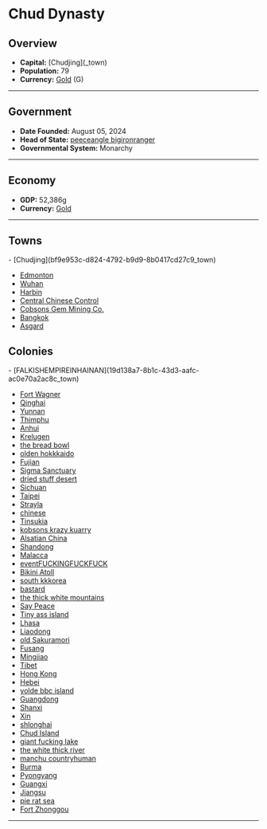 <!--UNDEDITED FILE, remove this entire line if this file has been edited!-->
# <!--NAME-->Chud Dynasty<!--NAME-->

## Overview

- **Capital:** <!--CAPITAL_LINK-->[Chudjing](<none>_town)<!--CAPITAL_LINK-->
- **Population:** <!--POPULATION-->79<!--POPULATION-->
- **Currency:** <!--CURRENCY_LINK-->[Gold](Gold_currency)<!--CURRENCY_LINK--> (<!--CURRENCY_ABV-->G<!--CURRENCY_ABV-->)

---

## Government

- **Date Founded:** <!--FOUNDED-->August 05, 2024<!--FOUNDED-->
- **Head of State:** <!--LEADER_TITLE_LINK-->[peeceangle bigironranger](bigironranger_user)<!--LEADER_TITLE_LINK-->
- **Governmental System:** <!--GOVERNMENT-->Monarchy<!--GOVERNMENT-->

---

## Economy

- **GDP:** <!--GDP-->52,386g<!--GDP-->
- **Currency:** <!--CURRENCY_LINK-->[Gold](Gold_currency)<!--CURRENCY_LINK-->

---

## Towns

<!--TOWNS-->- [Chudjing](bf9e953c-d824-4792-b9d9-8b0417cd27c9_town)
- [Edmonton](c82170b4-9cf3-465a-9d29-386152c9cc3e_town)
- [Wuhan](13897b82-8f54-4ccd-a4bd-045a56b6e249_town)
- [Harbin](c8e3250a-f732-4fad-9e7e-eab5ff4fe3a6_town)
- [Central Chinese Control](ca5ecbd4-c7c5-4d42-a648-004c50830ba9_town)
- [Cobsons Gem Mining Co.](2cef13a7-469e-4320-b4e2-0afd7703ee46_town)
- [Bangkok](63706481-42a1-4efc-9384-fd8fe2de0610_town)
- [Asgard](1dccbaa5-835d-4730-ad64-eaf17bbdd574_town)<!--TOWNS-->

## Colonies

<!--COLONIES-->- [FALKISHEMPIREINHAINAN](19d138a7-8b1c-43d3-aafc-ac0e70a2ac8c_town)
- [Fort Wagner](a6ec6f03-5ccf-46fe-bad5-adf588239249_town)
- [Qinghai](9c155a0c-7d0f-469a-81d9-872631199026_town)
- [Yunnan](0bd985bc-ce77-47b9-b79f-b726a254cc57_town)
- [Thimphu](0b8e3404-f7a9-4eab-9f4d-c4ab0828a2cd_town)
- [Anhui](dd4299ae-bc7b-4882-965f-660d6ecba259_town)
- [Krelugen](15ed1f66-d565-42f8-a853-73aa1687b2e1_town)
- [the bread bowl](659688fe-65e1-43f4-8f34-14254d6b73a5_town)
- [olden hokkkaido](a1dfd2a3-b427-4d26-80cf-e8418f8d9aae_town)
- [Fujian](12d2e5cc-10e2-4162-bba9-0a7bdeb7db94_town)
- [Sigma Sanctuary](7b29ca3b-c0e7-4501-bef6-7c121896ed15_town)
- [dried stuff desert](8e7b5380-373a-4ef5-af71-4f79fa0c7d4d_town)
- [Sichuan](d3b22c94-f264-4232-87fd-678383b59cc7_town)
- [Taipei](c78d986b-8fe0-43d4-bc8b-c1845d77df67_town)
- [Strayla](bcbf3497-1cea-4e27-b0f4-d82fa29548e8_town)
- [chinese](deb9f938-0bf0-4880-9329-3cf8b1c04b4b_town)
- [Tinsukia](86b91320-a91e-4a51-b01e-940b6650ef31_town)
- [kobsons krazy kuarry](5a23e414-503a-403b-9f81-644bf04d35a0_town)
- [Alsatian China](fbebb329-434e-4055-b580-0817fd2ea8fd_town)
- [Shandong](10d09486-dc3e-484a-ad06-1e2c3f199f53_town)
- [Malacca](c51932b2-f89b-40eb-a757-734a7a1ca5cf_town)
- [eventFUCKINGFUCKFUCK](9034cbc1-cbf4-42d4-a089-3e92d998dc78_town)
- [Bikini Atoll](c2b1ca9b-9e55-4d38-8dd1-9a9cf01588f6_town)
- [south kkkorea](8a81b6b8-03d9-4087-9c33-35dd3e9bf159_town)
- [bastard](2266961a-4428-455d-8a6c-1288475bdaac_town)
- [the thick white mountains](a4da8ae0-c515-4f05-ab4a-76686a8c83b4_town)
- [Say Peace](e5233660-15ad-42e0-b59a-8943df94aa08_town)
- [Tiny ass island](94f4f2fa-643e-4f9a-85e5-e2bf696834f2_town)
- [Lhasa](439ce68c-176d-454f-9b72-d4a6aac9402e_town)
- [Liaodong](bef7712a-32d2-43e0-9d6b-425761a79649_town)
- [old Sakuramori](802f6085-9312-4f62-ae7e-730033adc5a3_town)
- [Fusang](1bb6662c-aea2-46f2-9c43-0209fc49f1d7_town)
- [Mingjiao](e339ea15-2604-4c85-b0bc-274fc3b662f7_town)
- [Tibet](b51ce6ac-bf60-4cf9-98e3-9f8a9d2977a8_town)
- [Hong Kong](01a5aa68-4198-41f7-bb4a-4c9c45fe80ed_town)
- [Hebei](74b4efcb-ab21-455b-9ae8-4a35b44f631a_town)
- [yolde bbc island](b5c4833f-a4e0-4fbc-b96b-a5744a144be3_town)
- [Guangdong](179afabc-bc53-42ea-abd0-50d7ae940753_town)
- [Shanxi](5db85679-b604-42e0-972b-16ff1d42fc2f_town)
- [Xin](e3aa11d9-97b5-456c-83b9-10ba95181d52_town)
- [shlonghai](8ca22fa4-d3d5-418f-8c7a-ae32445c7e77_town)
- [Chud Island](6826e058-d07a-469a-94ed-ed00da0eb274_town)
- [giant fucking lake](a4bc2692-96aa-4148-8b56-401a4a58b05e_town)
- [the white thick river](3c5521f4-712d-4066-ae77-e05f510a1437_town)
- [manchu countryhuman](be799575-4e3e-4a79-85f3-d833d2d60fb8_town)
- [Burma](b20c89d9-4b15-4cb7-9304-82ef9c1ba48c_town)
- [Pyongyang](10755b78-2e91-47a8-a702-d994a601ecd1_town)
- [Guangxi](f689a660-7bc8-4a0f-98c1-c381b4e59ce7_town)
- [Jiangsu](754bef12-7f7b-423a-8e42-15fc8fd7ab2e_town)
- [pie rat sea](9261d0eb-301b-4ef8-9c75-5eebefb486c9_town)
- [Fort Zhonggou](7538c3b1-fec1-4685-b1f4-388470007b73_town)<!--COLONIES-->

---